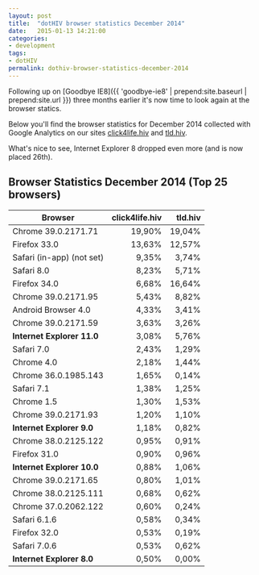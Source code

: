 ```yaml
---
layout: post
title:  "dotHIV browser statistics December 2014"
date:   2015-01-13 14:21:00
categories:
- development
tags:
- dotHIV
permalink: dothiv-browser-statistics-december-2014
---
```


Following up on [Goodbye IE8]({{ 'goodbye-ie8' | prepend:site.baseurl | prepend:site.url }}) three months earlier it's now time to look again at the browser statics.

Below you'll find the browser statistics for December 2014 collected with Google Analytics on our sites [click4life.hiv](https://click4life.hiv/) and [tld.hiv](https://tld.hiv/).

What's nice to see, Internet Explorer 8 dropped even more (and is now placed 26th).

## Browser Statistics December 2014 (Top 25 browsers)

| Browser | click4life.hiv | tld.hiv |
| --------|---------------:|--------:|
| Chrome 39.0.2171.71 | 19,90% | 19,04% |
| Firefox 33.0 | 13,63% | 12,57% |
| Safari (in-app) (not set) | 9,35% | 3,74% |
| Safari 8.0 | 8,23% | 5,71% |
| Firefox 34.0 | 6,68% | 16,64% |
| Chrome 39.0.2171.95 | 5,43% | 8,82% |
| Android Browser 4.0 | 4,33% | 3,41% |
| Chrome 39.0.2171.59 | 3,63% | 3,26% |
| **Internet Explorer 11.0** | 3,08% | 5,76% |
| Safari 7.0 | 2,43% | 1,29% |
| Chrome 4.0 | 2,18% | 1,44% |
| Chrome 36.0.1985.143 | 1,65% | 0,14% |
| Safari 7.1 | 1,38% | 1,25% |
| Chrome 1.5 | 1,30% | 1,53% |
| Chrome 39.0.2171.93 | 1,20% | 1,10% |
| **Internet Explorer 9.0** | 1,18% | 0,82% |
| Chrome 38.0.2125.122 | 0,95% | 0,91% |
| Firefox 31.0 | 0,90% | 0,96% |
| **Internet Explorer 10.0** | 0,88% | 1,06% |
| Chrome 39.0.2171.65 | 0,80% | 1,01% |
| Chrome 38.0.2125.111 | 0,68% | 0,62% |
| Chrome 37.0.2062.122 | 0,60% | 0,24% |
| Safari 6.1.6 | 0,58% | 0,34% |
| Firefox 32.0 | 0,53% | 0,19% |
| Safari 7.0.6 | 0,53% | 0,62% |
| **Internet Explorer 8.0** | 0,50% | 0,00% |
